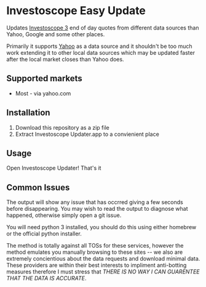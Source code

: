 # Investoscope Easy Update

Updates [Investoscope 3](http://www.investoscope.com/) end of day quotes from
different data sources than Yahoo, Google and some other places.

Primarily it supports [Yahoo](http://www.yahoo.com/) as a data source and
it shouldn't be too much work extending it to other local data sources which may
be updated faster after the local market closes than Yahoo does.

## Supported markets

* Most - via yahoo.com

## Installation

1) Download this repository as a zip file
2) Extract Investoscope Updater.app to a convienient place

## Usage

Open Investoscope Updater! That's it

## Common Issues

The output will show any issue that has occrred giving a few seconds before
disappearing. You may wish to read the output to diagnose what happened, otherwise
simply open a git issue.

You will need python 3 installed, you should do this using either homebrew or
the official python installer. 

The method is totally against all TOSs for these services, however the method
emulates you manually browsing to these sites -- we also are extremely concientious
about the data requests and download minimal data. These providers are within their
best interests to impliment anti-botting measures therefore I must stress that
*THERE IS NO WAY I CAN GUARENTEE THAT THE DATA IS ACCURATE*.

